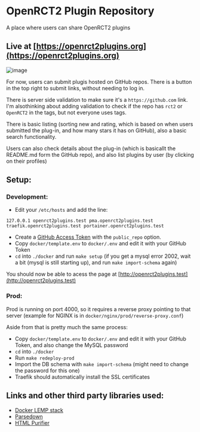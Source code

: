 # OpenRCT2 Plugin Repository
A place where users can share OpenRCT2 plugins

## Live at [https://openrct2plugins.org](https://openrct2plugins.org)

![image](https://user-images.githubusercontent.com/23201434/117683284-4bc90300-b18a-11eb-9508-6bacb918523f.png)

For now, users can submit plugis hosted on GitHub repos. There is a button in the top right to submit links, without needing to log in.

There is server side validation to make sure it's a `https://github.com` link. I'm alsothinking about adding validation to check if the repo has `rct2` or `OpenRCT2` in the tags, but not everyone uses tags.

There is basic listing (sorting new and rating, which is based on when users submitted the plug-in, and how many stars it has on GitHub), also a basic search functionality.

Users can also check details about the plug-in (which is basicallt the README.md form the GitHub repo), and also list plugins by user (by clicking on their profiles)

## Setup:
### Development:
- Edit your `/etc/hosts` and add the line:
```
127.0.0.1 openrct2plugins.test pma.openrct2plugins.test traefik.openrct2plugins.test portainer.openrct2plugins.test
```
- Create a [GitHub Access Token](https://help.github.com/en/github/authenticating-to-github/creating-a-personal-access-token-for-the-command-line) with the `public_repo` option.
- Copy `docker/template.env` to `docker/.env` and edit it with your GitHub Token
- `cd` into `./docker` and run `make setup` (if you get a mysql error 2002, wait a bit (mysql is still starting up), and run `make import-schema` again)

You should now be able to acess the page at [http://openrct2plugins.test](http://openrct2plugins.test)

### Prod:
Prod is running on port 4000, so it requires a reverse proxy pointing to that server (example for NGINX is in `docker/nginx/prod/reverse-proxy.conf`)

Aside from that is pretty much the same process:
- Copy `docker/template.env` to `docker/.env` and edit it with your GitHub Token, and also change the MySQL password
- `cd` into `./docker`
- Run `make redeploy-prod`
- Import the DB schema with `make import-schema` (might need to change the password for this one)
- Traefik should automatically install the SSL certificates

## Links and other third party libraries used:
- [Docker LEMP stack](https://github.com/cvaclav/docker-lemp-stack)  
- [Parsedown](https://github.com/erusev/parsedown)  
- [HTML Purifier](http://htmlpurifier.org/)  
